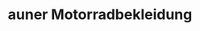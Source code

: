 ---
title: "auner Motorradbekleidung"
url: /pfaffstaetten/auner-motorradbekleidung/
shop: Kleidung
---